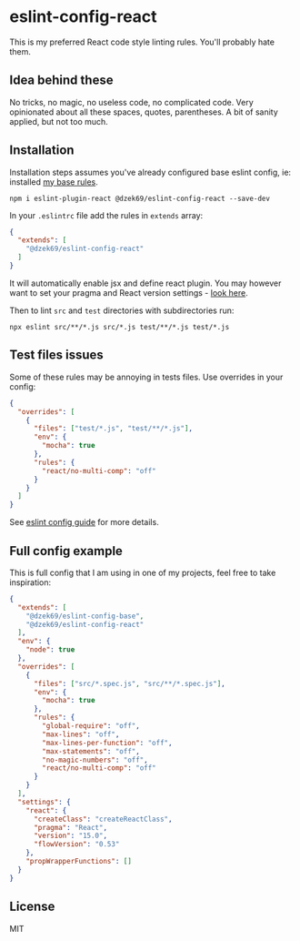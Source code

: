 # eslint-config-react

This is my preferred React code style linting rules. You'll probably hate them.

## Idea behind these

No tricks, no magic, no useless code, no complicated code. Very opinionated about all these spaces, quotes, parentheses.
A bit of sanity applied, but not too much.

## Installation

Installation steps assumes you've already configured base eslint config, ie: installed
[my base rules](https://github.com/dzek69/eslint-config-base).

```
npm i eslint-plugin-react @dzek69/eslint-config-react --save-dev
```

In your `.eslintrc` file add the rules in `extends` array:
```json
{
  "extends": [
    "@dzek69/eslint-config-react"
  ]
}
```

It will automatically enable jsx and define react plugin. You may however want to set your pragma and React version
settings - [look here](https://github.com/yannickcr/eslint-plugin-react#configuration).

Then to lint `src` and `test` directories with subdirectories run:
```
npx eslint src/**/*.js src/*.js test/**/*.js test/*.js
```

## Test files issues

Some of these rules may be annoying in tests files. Use overrides in your config:
```json
{
  "overrides": [
    {
      "files": ["test/*.js", "test/**/*.js"],
      "env": {
        "mocha": true
      },
      "rules": {
        "react/no-multi-comp": "off"
      }
    }
  ]
}
```

See [eslint config guide](https://eslint.org/docs/user-guide/configuring) for more details.

## Full config example

This is full config that I am using in one of my projects, feel free to take inspiration:

```json
{
  "extends": [
    "@dzek69/eslint-config-base",
    "@dzek69/eslint-config-react"
  ],
  "env": {
    "node": true
  },
  "overrides": [
    {
      "files": ["src/*.spec.js", "src/**/*.spec.js"],
      "env": {
        "mocha": true
      },
      "rules": {
        "global-require": "off",
        "max-lines": "off",
        "max-lines-per-function": "off",
        "max-statements": "off",
        "no-magic-numbers": "off",
        "react/no-multi-comp": "off"
      }
    }
  ],
  "settings": {
    "react": {
      "createClass": "createReactClass",
      "pragma": "React",
      "version": "15.0",
      "flowVersion": "0.53"
    },
    "propWrapperFunctions": []
  }
}
```

## License

MIT
